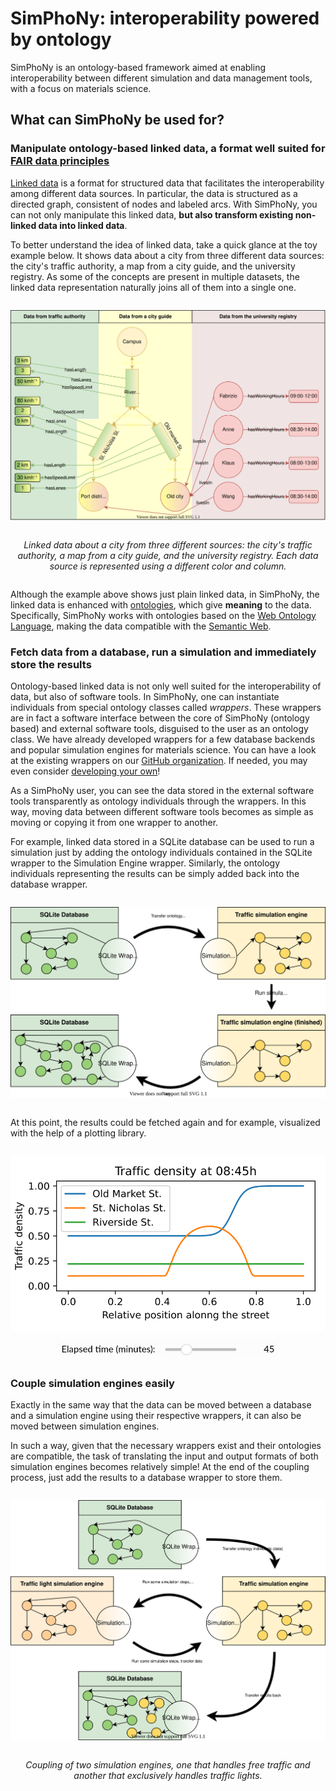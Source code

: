 # SimPhoNy: interoperability powered by ontology

SimPhoNy is an ontology-based framework aimed at enabling interoperability between different simulation and data management tools, with a focus on materials science.



## What can SimPhoNy be used for?

### Manipulate ontology-based linked data, a format well suited for [FAIR data principles](https://en.wikipedia.org/wiki/FAIR_data)


[Linked data](https://en.wikipedia.org/wiki/Linked_data) is a format for structured data that facilitates the interoperability among different data sources. In particular, the data is structured as a directed graph, consistent of nodes and labeled arcs. With SimPhoNy, you can not only manipulate this linked data, **but also transform existing non-linked data into linked data**.

To better understand the idea of linked data, take a quick glance at the toy example below. It shows data about a city from three different data sources: the city's traffic authority, a map from a city guide, and the university registry. As some of the concepts are present in multiple datasets, the linked data representation naturally joins all of them into a single one. 

<figure style="display: table; text-align:center; margin-left: auto; margin-right:auto">

![Sample linked data](./_static/img/mergedlinkeddata.svg)

<figcaption style="display: table-caption; caption-side: bottom; text-align:center">

_Linked data about a city from three different sources: the city's traffic authority, a map from a city guide, and the university registry. Each data source is represented using a different color and column._

</figcaption>

</figure>

Although the example above shows just plain linked data, in SimPhoNy, the linked data is enhanced with [ontologies](https://en.wikipedia.org/wiki/Ontology_(information_science)), which give **meaning** to the data. Specifically, SimPhoNy works with ontologies based on the [Web Ontology Language](https://en.wikipedia.org/wiki/Web_Ontology_Language), making the data compatible with the [Semantic Web](https://en.wikipedia.org/wiki/Semantic_Web).

### Fetch data from a database, run a simulation and immediately store the results

Ontology-based linked data is not only well suited for the interoperability of data, but also of software tools. In SimPhoNy, one can instantiate individuals from special ontology classes called _wrappers_. These wrappers are in fact a software interface between the core of SimPhoNy (ontology based) and external software tools, disguised to the user as an ontology class. We have already developed wrappers for a few database backends and popular simulation engines for materials science. You can have a look at the existing wrappers on our [GitHub organization](https://github.com/simphony). If needed, you may even consider [developing your own](./wrapper_development.md)!

As a SimPhoNy user, you can see the data stored in the external software tools transparently as ontology individuals through the wrappers. In this way, moving data between different software tools becomes as simple as moving or copying it from one wrapper to another.

For example, linked data stored in a SQLite database can be used to run a simulation just by adding the ontology individuals contained in the SQLite wrapper to the Simulation Engine wrapper. Similarly, the ontology individuals representing the results can be simply added back into the database wrapper.

<figure style="display: table; text-align:center; margin-left: auto; margin-right:auto">

![How wrappers work](./_static/img/wrappers.svg)

<figcaption style="display: table-caption; caption-side: bottom; text-align:center"></figcaption>

</figure>

At this point, the results could be fetched again and for example, visualized with the help of a plotting library.

<figure style="display: table; text-align:center; margin-left: auto; margin-right:auto">

![Toy example of simulation results](./_static/img/trafficsim.svg)

<img src="./_static/img/overview_slider.png" width="350px">

<figcaption style="display: table-caption; caption-side: bottom; text-align:center"></figcaption>

</figure>

<p style="margin-bottom:0.8cm;"></p>

### Couple simulation engines easily

Exactly in the same way that the data can be moved between a database and a simulation engine using their respective wrappers, it can also be moved between simulation engines. 

In such a way, given that the necessary wrappers exist and their ontologies are compatible, the task of translating the input and output formats of both simulation engines becomes relatively simple! At the end of the coupling process, just add the results to a database wrapper to store them.

<figure style="display: table; text-align:center; margin-left: auto; margin-right:auto">

![Coupling](./_static/img/wrappers_coupled.svg)

<figcaption style="display: table-caption; caption-side: bottom; text-align:center">

_Coupling of two simulation engines, one that handles free traffic and another that exclusively handles traffic lights._

</figcaption>

</figure>